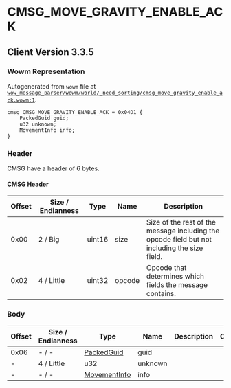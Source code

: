 # CMSG_MOVE_GRAVITY_ENABLE_ACK

## Client Version 3.3.5

### Wowm Representation

Autogenerated from `wowm` file at [`wow_message_parser/wowm/world/_need_sorting/cmsg_move_gravity_enable_ack.wowm:1`](https://github.com/gtker/wow_messages/tree/main/wow_message_parser/wowm/world/_need_sorting/cmsg_move_gravity_enable_ack.wowm#L1).
```rust,ignore
cmsg CMSG_MOVE_GRAVITY_ENABLE_ACK = 0x04D1 {
    PackedGuid guid;
    u32 unknown;
    MovementInfo info;
}
```
### Header

CMSG have a header of 6 bytes.

#### CMSG Header

| Offset | Size / Endianness | Type   | Name   | Description |
| ------ | ----------------- | ------ | ------ | ----------- |
| 0x00   | 2 / Big           | uint16 | size   | Size of the rest of the message including the opcode field but not including the size field.|
| 0x02   | 4 / Little        | uint32 | opcode | Opcode that determines which fields the message contains.|

### Body

| Offset | Size / Endianness | Type | Name | Description | Comment |
| ------ | ----------------- | ---- | ---- | ----------- | ------- |
| 0x06 | - / - | [PackedGuid](../spec/packed-guid.md) | guid |  |  |
| - | 4 / Little | u32 | unknown |  |  |
| - | - / - | [MovementInfo](movementinfo.md) | info |  |  |

